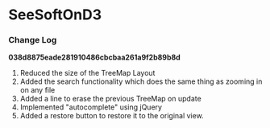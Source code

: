 # SeeSoftOnD3

### Change Log

**038d8875eade281910486cbcbaa261a9f2b89b8d**

1. Reduced the size of the TreeMap Layout
2. Added the search functionality which does the same thing as zooming in on any file
3. Added a line to erase the previous TreeMap on update
4. Implemented "autocomplete" using jQuery
5. Added a restore button to restore it to the original view.
